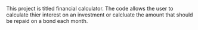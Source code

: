 This project is titled financial calculator.
The code allows the user to calculate thier interest on an investment or calcluate the amount that should be repaid on a bond each month.
